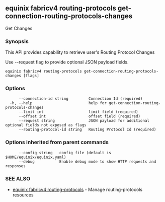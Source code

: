 ## equinix fabricv4 routing-protocols get-connection-routing-protocols-changes

Get Changes

### Synopsis

This API provides capability to retrieve user's Routing Protocol Changes

Use --request flag to provide optional JSON payload fields.

```
equinix fabricv4 routing-protocols get-connection-routing-protocols-changes [flags]
```

### Options

```
      --connection-id string         Connection Id (required)
  -h, --help                         help for get-connection-routing-protocols-changes
      --limit int                    limit field (required)
      --offset int                   offset field (required)
      --request string               JSON payload for additional optional fields not exposed as flags
      --routing-protocol-id string   Routing Protocol Id (required)
```

### Options inherited from parent commands

```
      --config string   config file (default is $HOME/equinix/equinix.yaml)
      --debug           Enable debug mode to show HTTP requests and responses
```

### SEE ALSO

* [equinix fabricv4 routing-protocols](equinix_fabricv4_routing-protocols.md)	 - Manage routing-protocols resources

